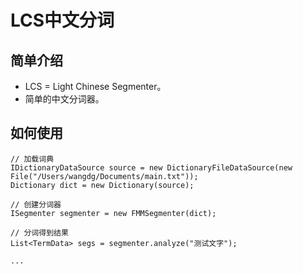 LCS中文分词
==================

## 简单介绍

- LCS = Light Chinese Segmenter。
- 简单的中文分词器。

## 如何使用

```
// 加载词典
IDictionaryDataSource source = new DictionaryFileDataSource(new File("/Users/wangdg/Documents/main.txt"));
Dictionary dict = new Dictionary(source);

// 创建分词器
ISegmenter segmenter = new FMMSegmenter(dict);

// 分词得到结果
List<TermData> segs = segmenter.analyze("测试文字");

...

```

